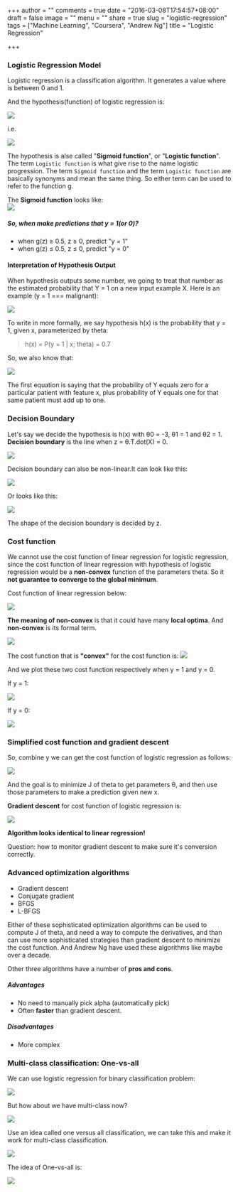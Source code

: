 +++
author = ""
comments = true
date = "2016-03-08T17:54:57+08:00"
draft = false
image = ""
menu = ""
share = true
slug = "logistic-regression"
tags = ["Machine Learning", "Coursera", "Andrew Ng"]
title = "Logistic Regression"

+++

### Logistic Regression Model
Logistic regression is a classification algorithm. It generates a value where is between 0 and 1.

And the hypothesis(function) of logistic regression is:

![](https://github.com/shirleyChou/blog/blob/master/static/content/post/images/andrew-ng-ml/week3/function.JPG?raw=true)

i.e.

![](https://github.com/shirleyChou/blog/blob/master/static/content/post/images/andrew-ng-ml/week3/hypothesis.JPG?raw=true)

The hypothesis is alse called "**Sigmoid function**", or "**Logistic function**". The term `Logistic function` is what give rise to the name logistic progression. The term `Sigmoid function` and the term `Logistic function` are basically synonyms and mean the same thing. So either term can be used to refer to the function g.

The **Sigmoid function** looks like:  
![](https://github.com/shirleyChou/blog/blob/master/static/content/post/images/andrew-ng-ml/week3/graph.JPG?raw=true)

##### So, when make predictions that y = 1(or 0)?
* when g(z) ≥ 0.5, z ≥ 0, predict "y = 1"
* when g(z) ≤ 0.5, z ≤ 0, predict "y = 0"


#### Interpretation of Hypothesis Output
When hypothesis outputs some number, we going to treat that number as the estimated probability that Y = 1 on a new input example X. Here is an example (y = 1 === malignant):

![](https://github.com/shirleyChou/blog/blob/master/static/content/post/images/andrew-ng-ml/week3/example.JPG?raw=true)

To write in more formally, we say hypothesis h(x) is the probability that y = 1, given x,
parameterized by theta:
> h(x) = P(y = 1 | x; theta) = 0.7

So, we also know that:

![](https://github.com/shirleyChou/blog/blob/master/static/content/post/images/andrew-ng-ml/week3/probability.JPG?raw=true)

The first equation is saying that the probability of Y equals zero for a particular patient with feature x, plus probability of Y equals one for that same patient must add up to one.


### Decision Boundary
Let's say we decide the hypothesis is h(x) with θ0 = -3, θ1 = 1 and θ2 = 1. **Decision boundary** is the line when z = θ.T.dot(X) = 0.

![](https://github.com/shirleyChou/blog/blob/master/static/content/post/images/andrew-ng-ml/week3/decision-boundary.JPG?raw=true)


Decision boundary can also be non-linear.It can look like this:

![](https://github.com/shirleyChou/blog/blob/master/static/content/post/images/andrew-ng-ml/week3/db1.JPG?raw=true)

Or looks like this:

![](https://github.com/shirleyChou/blog/blob/master/static/content/post/images/andrew-ng-ml/week3/db2.JPG?raw=true)

The shape of the decision boundary is decided by z. 


### Cost function
We cannot use the cost function of linear regression for logistic regression, since the cost function of linear regression with hypothesis of logistic regression would be a **non-convex** function of the parameters theta. So it **not guarantee to converge to the global minimum**.

Cost function of linear regression below:

![](https://github.com/shirleyChou/blog/blob/master/static/content/post/images/andrew-ng-ml/week3/linear-cost-function.JPG?raw=true)

**The meaning of non-convex** is that it could have many **local optima**. And **non-convex** is its formal term.

![](https://github.com/shirleyChou/blog/blob/master/static/content/post/images/andrew-ng-ml/week3/not-convex.JPG?raw=true)


The cost function that is **"convex"** for the cost function is:
![](https://github.com/shirleyChou/blog/blob/master/static/content/post/images/andrew-ng-ml/week3/cost-function-logistic.JPG?raw=true)

And we plot these two cost function respectively when y = 1 and y = 0.

If y = 1:

![](https://github.com/shirleyChou/blog/blob/master/static/content/post/images/andrew-ng-ml/week3/y=1.JPG?raw=true)

If y = 0:

![](https://github.com/shirleyChou/blog/blob/master/static/content/post/images/andrew-ng-ml/week3/y=0.JPG?raw=true)


### Simplified cost function and gradient descent
So, combine y we can get the cost function of logistic regression as follows:

![](https://github.com/shirleyChou/blog/blob/master/static/content/post/images/andrew-ng-ml/week3/combine.JPG?raw=true)

And the goal is to minimize J of theta to get parameters θ, and then use those parameters to make a prediction given new x.

**Gradient descent** for cost function of logistic regression is:

![](https://github.com/shirleyChou/blog/blob/master/static/content/post/images/andrew-ng-ml/week3/grad.JPG?raw=true)

**Algorithm looks identical to linear regression!**

Question: how to monitor gradient descent to make sure it's conversion correctly.


### Advanced optimization algorithms
* Gradient descent
* Conjugate gradient
* BFGS
* L-BFGS

Either of these sophisticated optimization algorithms can be used to compute J of theta, and need a way to compute the derivatives, and than can use more sophisticated strategies than gradient descent to minimize the cost function. And Andrew Ng have used these algorithms like maybe over a decade. 

Other three algorithms have a number of **pros and cons**.  
##### Advantages
* No need to manually pick alpha (automatically pick)
* Often **faster** than gradient descent.

##### Disadvantages
* More complex


### Multi-class classification: One-vs-all

We can use logistic regression for binary classification problem:

![](https://github.com/shirleyChou/blog/blob/master/static/content/post/images/andrew-ng-ml/week3/binary.JPG?raw=true)

But how about we have multi-class now?

![](https://github.com/shirleyChou/blog/blob/master/static/content/post/images/andrew-ng-ml/week3/multi-class.JPG?raw=true)

Use an idea called one versus all classification, we can take this and make it work for multi-class classification.

![](https://github.com/shirleyChou/blog/blob/master/static/content/post/images/andrew-ng-ml/week3/one-vs-all.JPG?raw=true)

The idea of One-vs-all is:

![](https://github.com/shirleyChou/blog/blob/master/static/content/post/images/andrew-ng-ml/week3/idea.JPG?raw=true)
 